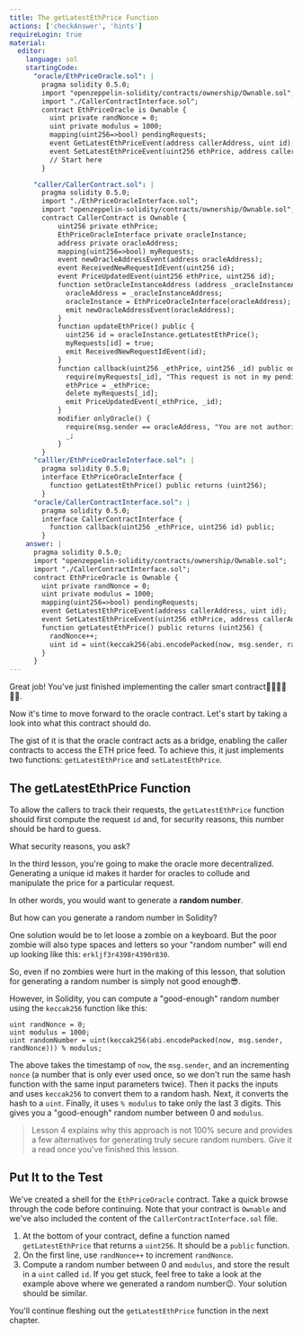 ```yaml
---
title: The getLatestEthPrice Function
actions: ['checkAnswer', 'hints']
requireLogin: true
material:
  editor:
    language: sol
    startingCode:
      "oracle/EthPriceOracle.sol": |
        pragma solidity 0.5.0;
        import "openzeppelin-solidity/contracts/ownership/Ownable.sol";
        import "./CallerContractInterface.sol";
        contract EthPriceOracle is Ownable {
          uint private randNonce = 0;
          uint private modulus = 1000;
          mapping(uint256=>bool) pendingRequests;
          event GetLatestEthPriceEvent(address callerAddress, uint id);
          event SetLatestEthPriceEvent(uint256 ethPrice, address callerAddress);
          // Start here
        }

      "caller/CallerContract.sol": |
        pragma solidity 0.5.0;
        import "./EthPriceOracleInterface.sol";
        import "openzeppelin-solidity/contracts/ownership/Ownable.sol";
        contract CallerContract is Ownable {
            uint256 private ethPrice;
            EthPriceOracleInterface private oracleInstance;
            address private oracleAddress;
            mapping(uint256=>bool) myRequests;
            event newOracleAddressEvent(address oracleAddress);
            event ReceivedNewRequestIdEvent(uint256 id);
            event PriceUpdatedEvent(uint256 ethPrice, uint256 id);
            function setOracleInstanceAddress (address _oracleInstanceAddress) public onlyOwner {
              oracleAddress = _oracleInstanceAddress;
              oracleInstance = EthPriceOracleInterface(oracleAddress);
              emit newOracleAddressEvent(oracleAddress);
            }
            function updateEthPrice() public {
              uint256 id = oracleInstance.getLatestEthPrice();
              myRequests[id] = true;
              emit ReceivedNewRequestIdEvent(id);
            }
            function callback(uint256 _ethPrice, uint256 _id) public onlyOracle {
              require(myRequests[_id], "This request is not in my pending list.");
              ethPrice = _ethPrice;
              delete myRequests[_id];
              emit PriceUpdatedEvent(_ethPrice, _id);
            }
            modifier onlyOracle() {
              require(msg.sender == oracleAddress, "You are not authorized to call this function.");
              _;
            }
        }
      "calller/EthPriceOracleInterface.sol": |
        pragma solidity 0.5.0;
        interface EthPriceOracleInterface {
          function getLatestEthPrice() public returns (uint256);
        }
      "oracle/CallerContractInterface.sol": |
        pragma solidity 0.5.0;
        interface CallerContractInterface {
          function callback(uint256 _ethPrice, uint256 id) public;
        }
    answer: |
      pragma solidity 0.5.0;
      import "openzeppelin-solidity/contracts/ownership/Ownable.sol";
      import "./CallerContractInterface.sol";
      contract EthPriceOracle is Ownable {
        uint private randNonce = 0;
        uint private modulus = 1000;
        mapping(uint256=>bool) pendingRequests;
        event GetLatestEthPriceEvent(address callerAddress, uint id);
        event SetLatestEthPriceEvent(uint256 ethPrice, address callerAddress);
        function getLatestEthPrice() public returns (uint256) {
          randNonce++;
          uint id = uint(keccak256(abi.encodePacked(now, msg.sender, randNonce))) % modulus;
        }
      }
---
```


Great job! You've just finished implementing the caller smart contract💪🏻💪🏻💪🏻.

Now it's time to move forward to the oracle contract. Let's start by taking a look into what this contract should do.

The gist of it is that the oracle contract acts as a bridge, enabling the caller contracts to access the ETH price feed. To achieve this, it just implements two functions: `getLatestEthPrice` and `setLatestEthPrice`.

## The getLatestEthPrice Function

To allow the callers to track their requests, the ``getLatestEthPrice`` function should first compute the request `id` and, for security reasons, this number should be hard to guess.

What security reasons, you ask?

In the third lesson, you're going to make the oracle more decentralized. Generating a unique id makes it harder for oracles to collude and manipulate the price for a particular request.

In other words, you would want to generate a **random number**.

But how can you generate a random number in Solidity?

One solution would be to let loose a zombie on a keyboard. But the poor zombie will also type spaces and letters so your "random number" will end up looking like this: `erkljf3r4398r4390r830`.

So, even if no zombies were hurt in the making of this lesson, that solution for generating a random number is simply not good enough😎.

However, in Solidity, you can compute a "good-enough" random number using the `keccak256` function like this:

```solidity
uint randNonce = 0;
uint modulus = 1000;
uint randomNumber = uint(keccak256(abi.encodePacked(now, msg.sender, randNonce))) % modulus;

```

The above takes the timestamp of `now`, the `msg.sender`, and an incrementing `nonce` (a number that is only ever used once, so we don't run the same hash function with the same input parameters twice). Then it packs the inputs and uses `keccak256` to convert them to a random hash. Next, it converts the hash to a `uint`. Finally, it uses `% modulus` to take only the last 3 digits. This gives you a "good-enough" random number between 0 and `modulus`.

> Lesson 4 explains why this approach is not 100% secure and provides a few alternatives for generating truly secure random numbers. Give it a read once you've finished this lesson.

## Put It to the Test

We've created a shell for the `EthPriceOracle` contract. Take a quick browse through the code before continuing. Note that your contract is `Ownable` and we've also included the content of the `CallerContractInterface.sol` file.

1. At the bottom of your contract, define a function named `getLatestEthPrice` that returns a `uint256`. It should be a `public` function.
2. On the first line, use `randNonce++` to increment `randNonce`.
3. Compute a random number between 0 and `modulus`, and store the result in a `uint` called `id`. If you get stuck, feel free to take a look at the example above where we generated a random number😉. Your solution should be similar.

You'll continue fleshing out the `getLatestEthPrice` function in the next chapter.
